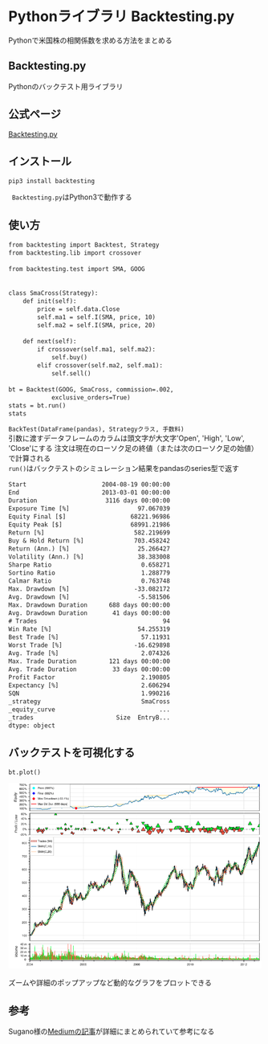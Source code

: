 # Pythonライブラリ Backtesting.py
Pythonで米国株の相関係数を求める方法をまとめる

## Backtesting.py
Pythonのバックテスト用ライブラリ

## 公式ページ
[Backtesting.py](https://kernc.github.io/backtesting.py/)

## インストール
    pip3 install backtesting
` Backtesting.py`はPython3で動作する

## 使い方
    from backtesting import Backtest, Strategy
    from backtesting.lib import crossover

    from backtesting.test import SMA, GOOG


    class SmaCross(Strategy):
        def init(self):
            price = self.data.Close
            self.ma1 = self.I(SMA, price, 10)
            self.ma2 = self.I(SMA, price, 20)

        def next(self):
            if crossover(self.ma1, self.ma2):
                self.buy()
            elif crossover(self.ma2, self.ma1):
                self.sell()

    bt = Backtest(GOOG, SmaCross, commission=.002,
                exclusive_orders=True)
    stats = bt.run()
    stats

`BackTest(DataFrame(pandas), Strategyクラス, 手数料)`<br/>
引数に渡すデータフレームのカラムは頭文字が大文字'Open', 'High', 'Low', 'Close'にする
注文は現在のローソク足の終値（または次のローソク足の始値）で計算される<br/>
`run()`はバックテストのシミュレーション結果をpandasのseries型で返す

    Start                     2004-08-19 00:00:00
    End                       2013-03-01 00:00:00
    Duration                   3116 days 00:00:00
    Exposure Time [%]                   97.067039
    Equity Final [$]                  68221.96986
    Equity Peak [$]                   68991.21986
    Return [%]                         582.219699
    Buy & Hold Return [%]              703.458242
    Return (Ann.) [%]                   25.266427
    Volatility (Ann.) [%]               38.383008
    Sharpe Ratio                         0.658271
    Sortino Ratio                        1.288779
    Calmar Ratio                         0.763748
    Max. Drawdown [%]                  -33.082172
    Avg. Drawdown [%]                   -5.581506
    Max. Drawdown Duration      688 days 00:00:00
    Avg. Drawdown Duration       41 days 00:00:00
    # Trades                                   94
    Win Rate [%]                        54.255319
    Best Trade [%]                       57.11931
    Worst Trade [%]                    -16.629898
    Avg. Trade [%]                       2.074326
    Max. Trade Duration         121 days 00:00:00
    Avg. Trade Duration          33 days 00:00:00
    Profit Factor                        2.190805
    Expectancy [%]                       2.606294
    SQN                                  1.990216
    _strategy                            SmaCross
    _equity_curve                             ...
    _trades                       Size  EntryB...
    dtype: object

## バックテストを可視化する
    bt.plot()
![backtesting](img/backtesting_plot.png)

ズームや詳細のポップアップなど動的なグラフをプロットできる

## 参考
Sugano様の[Mediumの記事](https://yuyasugano.medium.com/backtesting-py%E3%82%92%E3%81%AF%E3%81%98%E3%82%81%E3%81%8B%E3%82%89-backtesting-0-1-7-7b7aa2c662df)が詳細にまとめられていて参考になる

